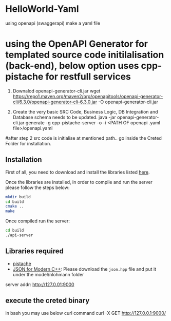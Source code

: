# HelloWorld-Yaml
using openapi (swaggerapi) make a yaml file

# using the OpenAPI Generator for templated source code initilalisation (back-end), below option uses cpp-pistache for restfull services
1. Downalod openapi-generator-cli.jar
wget https://repo1.maven.org/maven2/org/openapitools/openapi-generator-cli/6.3.0/openapi-generator-cli-6.3.0.jar -O openapi-generator-cli.jar

2. Create the very basic SRC Code, Business Logic, DB Integration and Database schema needs to be updated.
java -jar openapi-generator-cli.jar generate -g cpp-pistache-server -o <PATH FOR OUTPUT SRC FILE DIRECTORY> -i <PATH OF openapi .yaml file>/openapi.yaml

#after step 2 src code is initialise at mentioned path.. go inside the Creted Folder for installation.
## Installation
First of all, you need to download and install the libraries listed [here](#libraries-required).

Once the libraries are installed, in order to compile and run the server please follow the steps below:
```bash
mkdir build
cd build
cmake ..
make
```

Once compiled run the server:

```bash
cd build
./api-server
```

## Libraries required
- [pistache](http://pistache.io/quickstart)
- [JSON for Modern C++](https://github.com/nlohmann/json/#integration): Please download the `json.hpp` file and
put it under the model/nlohmann folder

server addr: http://127.0.01:9000

## execute the creted binary
in bash you may use below curl command 
  curl -X GET http://127.0.0.1:9000/

